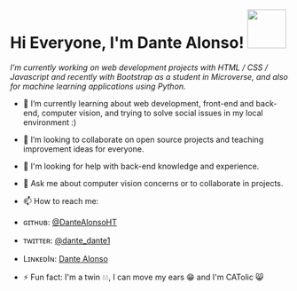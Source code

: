 <h1> Hi Everyone, I'm Dante Alonso! <img src="https://media.giphy.com/media/o0vwzuFwCGAFO/giphy.gif" width="70"></h1>

_I’m currently working on web development projects with HTML / CSS / Javascript and recently with Bootstrap as a student in Microverse, and also for machine learning applications using Python._

- 🌱 I’m currently learning about web development, front-end and back-end, computer vision, and trying to solve social issues in my local environment :)
- 👯 I’m looking to collaborate on open source projects and teaching improvement ideas for everyone.
- 🤔 I'm looking for help with back-end knowledge and experience.
- 💬 Ask me about computer vision concerns or to collaborate in projects.


- 📫 How to reach me: 

- ɢɪᴛʜᴜʙ: [@DanteAlonsoHT](https://github.com/DanteAlonsoHT)
- ᴛᴡɪᴛᴛᴇʀ: [@dante_dante1](https://twitter.com/dante_dante1)
- LɪɴᴋᴇᴅIɴ: [Dante Alonso](https://www.linkedin.com/in/dante-hernandez99/)

- ⚡ Fun fact: I'm a twin 💧💧, I can move my ears 😁 and I'm CATolic 😸

